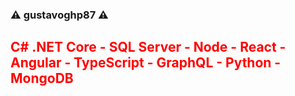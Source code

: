 ### ⚠ gustavoghp87 ⚠

<!--
**gustavoghp87/gustavoghp87** is a ✨ _special_ ✨ repository because its `README.md` (this file) appears on your GitHub profile.

Here are some ideas to get you started:

- 🔭 I’m currently working on ...
- 🌱 I’m currently learning ...
- 👯 I’m looking to collaborate on ...
- 🤔 I’m looking for help with ...
- 💬 Ask me about ...
- 📫 How to reach me: ...
- 😄 Pronouns: ...
- ⚡ Fun fact: ...
-->

<h2 style="color:red;"> C# .NET Core - SQL Server - Node - React - Angular - TypeScript - GraphQL - Python - MongoDB </h2>
<br />
